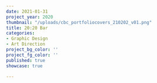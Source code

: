 ```yaml
---
date: 2021-01-31
project_year: 2020
thumbnail: "/uploads/cbc_portfoliocovers_210202_v01.png"
title: 20:20 Bar
categories:
- Graphic Design
- Art Direction
project_bg_color: ''
project_fg_color: ''
published: true
showcase: true

---
```

